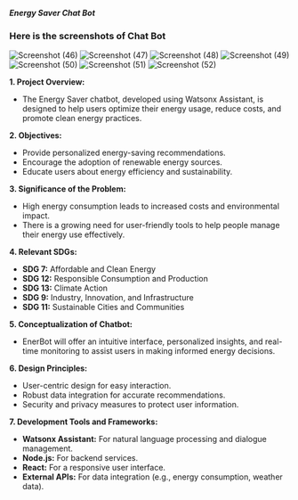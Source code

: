 ***Energy Saver Chat Bot***
### Here is the screenshots of Chat Bot
![Screenshot (46)](https://github.com/user-attachments/assets/f95414f5-0bf9-4b58-8dc4-6d01ce597942)
![Screenshot (47)](https://github.com/user-attachments/assets/ee561c16-c97d-49ca-904a-29cf4497d3b0)
![Screenshot (48)](https://github.com/user-attachments/assets/9f1186b8-0002-4f64-944a-c25e1b5cc1f9)
![Screenshot (49)](https://github.com/user-attachments/assets/b23ed939-c71f-4ad5-98e2-84ff89c02372)
![Screenshot (50)](https://github.com/user-attachments/assets/af08635a-6118-4bd9-aa76-28e29162f342)
![Screenshot (51)](https://github.com/user-attachments/assets/a969b3e3-44a5-43d9-a07b-eccd3671e77f)
![Screenshot (52)](https://github.com/user-attachments/assets/716ab8f4-d690-4e6e-bdf8-559aa86f50f1)


**1. Project Overview:**
   - The Energy Saver chatbot, developed using Watsonx Assistant, is designed to help users optimize their energy usage, reduce costs, and promote clean energy practices.

**2. Objectives:**
   - Provide personalized energy-saving recommendations.
   - Encourage the adoption of renewable energy sources.
   - Educate users about energy efficiency and sustainability.

**3. Significance of the Problem:**
   - High energy consumption leads to increased costs and environmental impact.
   - There is a growing need for user-friendly tools to help people manage their energy use effectively.

**4. Relevant SDGs:**
   - **SDG 7:** Affordable and Clean Energy
   - **SDG 12:** Responsible Consumption and Production
   - **SDG 13:** Climate Action
   - **SDG 9:** Industry, Innovation, and Infrastructure
   - **SDG 11:** Sustainable Cities and Communities

**5. Conceptualization of Chatbot:**
   - EnerBot will offer an intuitive interface, personalized insights, and real-time monitoring to assist users in making informed energy decisions.

**6. Design Principles:**
   - User-centric design for easy interaction.
   - Robust data integration for accurate recommendations.
   - Security and privacy measures to protect user information.


**7. Development Tools and Frameworks:**
   - **Watsonx Assistant:** For natural language processing and dialogue management.
   - **Node.js:** For backend services.
   - **React:** For a responsive user interface.
   - **External APIs:** For data integration (e.g., energy consumption, weather data).
